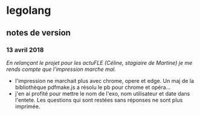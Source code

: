 # legolang


## notes de version
### 13 avril 2018
_En relançant le projet pour les actuFLE (Céline, stagiaire de Martine) je me rends compte que l'impression marche mal._
* l'impression ne marchait plus avec chrome, opere et edge. Un maj de la bibliothèque pdfmake.js a résolu le pb pour chrome et opéra...
* j'en ai profité pour mettre le nom de l'exo, nom utilisateur et date dans l'entete. Les questions qui sont restées sans réponses ne sont plus imprimée. 
